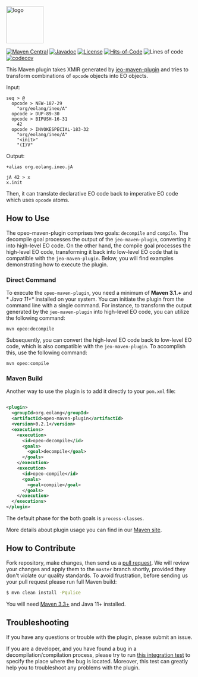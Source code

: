 <img alt="logo" src="https://www.objectionary.com/cactus.svg" height="100px" />

[![Maven Central](https://img.shields.io/maven-central/v/org.eolang/opeo-maven-plugin.svg)](https://maven-badges.herokuapp.com/maven-central/org.eolang/opeo-maven-plugin)
[![Javadoc](http://www.javadoc.io/badge/org.eolang/opeo-maven-plugin.svg)](http://www.javadoc.io/doc/org.eolang/opeo-maven-plugin)
[![License](https://img.shields.io/badge/license-MIT-green.svg)](LICENSE.txt)
[![Hits-of-Code](https://hitsofcode.com/github/objectionary/opeo-maven-plugin?branch=master&label=Hits-of-Code)](https://hitsofcode.com/github/objectionary/opeo-maven-plugin/view?branch=master&label=Hits-of-Code)
![Lines of code](https://sloc.xyz/github/objectionary/opeo-maven-plugin)
[![codecov](https://codecov.io/gh/objectionary/opeo-maven-plugin/branch/master/graph/badge.svg)](https://codecov.io/gh/objectionary/opeo-maven-plugin)

This Maven plugin takes XMIR generated
by [jeo-maven-plugin](https://github.com/objectionary/jeo-maven-plugin)
and tries to transform combinations of `opcode` objects into EO objects.

Input:

```
seq > @
  opcode > NEW-187-29
    "org/eolang/ineo/A"
  opcode > DUP-89-30
  opcode > BIPUSH-16-31
    42
  opcode > INVOKESPECIAL-183-32
    "org/eolang/ineo/A"
    "<init>"
    "(I)V"
```

Output:

```
+alias org.eolang.ineo.jA

jA 42 > x
x.init
```

Then, it can translate declarative EO code back to imperative EO code which
uses `opcode` atoms.

## How to Use

The opeo-maven-plugin comprises two goals: `decompile` and `compile`. The
decompile goal processes the output of
the `jeo-maven-plugin`, converting it into high-level EO code. On the other
hand, the compile goal processes the
high-level EO code, transforming it back into low-level EO code that is
compatible with the `jeo-maven-plugin`.
Below, you will find examples demonstrating how to execute the plugin.

### Direct Command

To execute the `opeo-maven-plugin`, you need a minimum of **Maven 3.1.+** and *
*Java 11+** installed on your system.
You can initiate the plugin from the command line with a single command. For
instance, to transform the output generated
by the `jeo-maven-plugin` into high-level EO code, you can utilize the following
command:

```shell
mvn opeo:decompile
```

Subsequently, you can convert the high-level EO code back to low-level EO code,
which is also compatible with the
`jeo-maven-plugin`. To accomplish this, use the following command:

```shell
mvn opeo:compile
```

### Maven Build

Another way to use the plugin is to add it directly to your `pom.xml` file:

```xml

<plugin>
  <groupId>org.eolang</groupId>
  <artifactId>opeo-maven-plugin</artifactId>
  <version>0.2.1</version>
  <executions>
    <execution>
      <id>opeo-decompile</id>
      <goals>
        <goal>decompile</goal>
      </goals>
    </execution>
    <execution>
      <id>opeo-compile</id>
      <goals>
        <goal>compile</goal>
      </goals>
    </execution>
  </executions>
</plugin>
```

The default phase for the both goals is `process-classes`.

More details about plugin usage you can find in our
[Maven site](https://objectionary.github.io/opeo-maven-plugin).

## How to Contribute

Fork repository, make changes, then send us
a [pull request](https://www.yegor256.com/2014/04/15/github-guidelines.html).
We will review your changes and apply them to the `master` branch shortly,
provided they don't violate our quality standards. To avoid frustration,
before sending us your pull request please run full Maven build:

```bash
$ mvn clean install -Pqulice
```

You will need [Maven 3.3+](https://maven.apache.org) and Java 11+ installed.

## Troubleshooting

If you have any questions or trouble with the plugin, please submit an issue.

If you are a developer, and you have found a bug in a decompilation/compilation
process, please try to
run [this integration test](src/test/java/it/DetectiveIT.java) to
specify the place where the bug is located.
Moreover, this test can
greatly help you to troubleshoot any problems with the plugin.